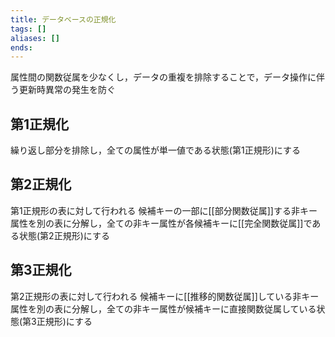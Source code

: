 ```yaml
---
title: データベースの正規化
tags: []
aliases: []
ends: 
---
```

属性間の関数従属を少なくし，データの重複を排除することで，データ操作に伴う更新時異常の発生を防ぐ

## 第1正規化
繰り返し部分を排除し，全ての属性が単一値である状態(第1正規形)にする

## 第2正規化
第1正規形の表に対して行われる
候補キーの一部に[[部分関数従属]]する非キー属性を別の表に分解し，全ての非キー属性が各候補キーに[[完全関数従属]]である状態(第2正規形)にする

## 第3正規化
第2正規形の表に対して行われる
候補キーに[[推移的関数従属]]している非キー属性を別の表に分解し，全ての非キー属性が候補キーに直接関数従属している状態(第3正規形)にする